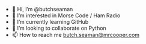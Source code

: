 - 👋 Hi, I’m @butchseaman
- 👀 I’m interested in Morse Code / Ham Radio
- 🌱 I’m currently learning GitHub
- 💞️ I’m looking to collaborate on Python
- 📫 How to reach me butch.seaman@mrcooper.com

<!---
butchseaman/butchseaman is a ✨ special ✨ repository because its `README.md` (this file) appears on your GitHub profile.
You can click the Preview link to take a look at your changes.
--->
